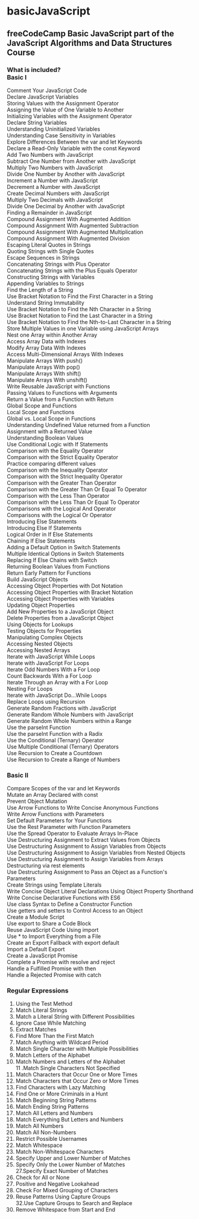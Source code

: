 # basicJavaScript
<h2> freeCodeCamp Basic JavaScript part of the  JavaScript Algorithms and Data Structures Course </h2>


<h3>What is included?<br> Basic I</h3>

Comment Your JavaScript Code <br>
Declare JavaScript Variables <br>
Storing Values with the Assignment Operator <br>
Assigning the Value of One Variable to Another <br>
Initializing Variables with the Assignment Operator <br>
Declare String Variables <br>
Understanding Uninitialized Variables <br> 
Understanding Case Sensitivity in Variables <br>
Explore Differences Between the var and let Keywords <br>
Declare a Read-Only Variable with the const Keyword <br>
Add Two Numbers with JavaScript <br>
Subtract One Number from Another with JavaScript <br>
Multiply Two Numbers with JavaScript <br>
Divide One Number by Another with JavaScript <br>
Increment a Number with JavaScript <br>
Decrement a Number with JavaScript <br>
Create Decimal Numbers with JavaScript <br>
Multiply Two Decimals with JavaScript <br>
Divide One Decimal by Another with JavaScript <br>
Finding a Remainder in JavaScript <br>
Compound Assignment With Augmented Addition <br>
Compound Assignment With Augmented Subtraction <br>
Compound Assignment With Augmented Multiplication <br>
Compound Assignment With Augmented Division <br>
Escaping Literal Quotes in Strings <br>
Quoting Strings with Single Quotes <br>
Escape Sequences in Strings <br>
Concatenating Strings with Plus Operator <br>
Concatenating Strings with the Plus Equals Operator <br>
Constructing Strings with Variables <br>
Appending Variables to Strings <br>
Find the Length of a String <br>
Use Bracket Notation to Find the First Character in a String <br>
Understand String Immutability <br>
Use Bracket Notation to Find the Nth Character in a String <br>
Use Bracket Notation to Find the Last Character in a String <br>
Use Bracket Notation to Find the Nth-to-Last Character in a String <br>
Store Multiple Values in one Variable using JavaScript Arrays <br>
Nest one Array within Another Array <br>
Access Array Data with Indexes <br>
Modify Array Data With Indexes <br>
Access Multi-Dimensional Arrays With Indexes <br>
Manipulate Arrays With push() <br>
Manipulate Arrays With pop() <br>
Manipulate Arrays With shift() <br>
Manipulate Arrays With unshift() <br>
Write Reusable JavaScript with Functions <br>
Passing Values to Functions with Arguments <br>
Return a Value from a Function with Return <br>
Global Scope and Functions <br>
Local Scope and Functions <br>
Global vs. Local Scope in Functions <br>
Understanding Undefined Value returned from a Function <br>
Assignment with a Returned Value <br>
Understanding Boolean Values <br>
Use Conditional Logic with If Statements <br>
Comparison with the Equality Operator <br>
Comparison with the Strict Equality Operator <br>
Practice comparing different values <br>
Comparison with the Inequality Operator <br>
Comparison with the Strict Inequality Operator <br>
Comparison with the Greater Than Operator <br>
Comparison with the Greater Than Or Equal To Operator <br>
Comparison with the Less Than Operator <br>
Comparison with the Less Than Or Equal To Operator <br>
Comparisons with the Logical And Operator <br>
Comparisons with the Logical Or Operator <br>
Introducing Else Statements <br>
Introducing Else If Statements <br>
Logical Order in If Else Statements <br>
Chaining If Else Statements <br>
Adding a Default Option in Switch Statements <br>
Multiple Identical Options in Switch Statements <br>
Replacing If Else Chains with Switch <br>
Returning Boolean Values from Functions <br>
Return Early Pattern for Functions <br>
Build JavaScript Objects <br>
Accessing Object Properties with Dot Notation <br>
Accessing Object Properties with Bracket Notation <br>
Accessing Object Properties with Variables <br>
Updating Object Properties <br>
Add New Properties to a JavaScript Object <br>
Delete Properties from a JavaScript Object <br>
Using Objects for Lookups <br>
Testing Objects for Properties <br>
Manipulating Complex Objects <br>
Accessing Nested Objects <br>
Accessing Nested Arrays <br>
Iterate with JavaScript While Loops <br>
Iterate with JavaScript For Loops <br>
Iterate Odd Numbers With a For Loop <br>
Count Backwards With a For Loop <br>
Iterate Through an Array with a For Loop <br>
Nesting For Loops <br>
Iterate with JavaScript Do...While Loops <br>
Replace Loops using Recursion <br>
Generate Random Fractions with JavaScript <br>
Generate Random Whole Numbers with JavaScript <br>
Generate Random Whole Numbers within a Range <br>
Use the parseInt Function <br>
Use the parseInt Function with a Radix <br>
Use the Conditional (Ternary) Operator <br>
Use Multiple Conditional (Ternary) Operators <br>
Use Recursion to Create a Countdown <br>
Use Recursion to Create a Range of Numbers <br>

<h3>Basic II</h3>

Compare Scopes of the var and let Keywords <br>
Mutate an Array Declared with const <br>
Prevent Object Mutation <br>
Use Arrow Functions to Write Concise Anonymous Functions <br>
Write Arrow Functions with Parameters <br>
Set Default Parameters for Your Functions <br>
Use the Rest Parameter with Function Parameters <br>
Use the Spread Operator to Evaluate Arrays In-Place <br>
Use Destructuring Assignment to Extract Values from Objects <br>
Use Destructuring Assignment to Assign Variables from Objects <br>
Use Destructuring Assignment to Assign Variables from Nested Objects <br>
Use Destructuring Assignment to Assign Variables from Arrays <br>
Destructuring via rest elements <br>
Use Destructuring Assignment to Pass an Object as a Function's Parameters <br>
Create Strings using Template Literals <br>
Write Concise Object Literal Declarations Using Object Property Shorthand <br>
Write Concise Declarative Functions with ES6 <br>
Use class Syntax to Define a Constructor Function <br>
Use getters and setters to Control Access to an Object <br>
Create a Module Script <br>
Use export to Share a Code Block <br>
Reuse JavaScript Code Using import <br>
Use * to Import Everything from a File <br>
Create an Export Fallback with export default <br>
Import a Default Export <br>
Create a JavaScript Promise <br>
Complete a Promise with resolve and reject <br>
Handle a Fulfilled Promise with then <br>
Handle a Rejected Promise with catch <br>

<h3>Regular Expressions</h3>

1. Using the Test Method <br>
2. Match Literal Strings<br>
3. Match a Literal String with Different Possibilities<br>
4. Ignore Case While Matching<br>
5. Extract Matches<br>
6. Find More Than the First Match<br>
7. Match Anything with Wildcard Period<br>
8. Match Single Character with Multiple Possibilities<br>
9. Match Letters of the Alphabet<br>
10. Match Numbers and Letters of the Alphabet<br>
11 .Match Single Characters Not Specified<br>
12. Match Characters that Occur One or More Times<br>
13. Match Characters that Occur Zero or More Times<br>
14. Find Characters with Lazy Matching<br>
15. Find One or More Criminals in a Hunt<br>
16. Match Beginning String Patterns<br>
17. Match Ending String Patterns<br>
18. Match All Letters and Numbers<br>
19. Match Everything But Letters and Numbers<br>
20. Match All Numbers<br>
21. Match All Non-Numbers<br>
22. Restrict Possible Usernames<br>
23. Match Whitespace<br>
24. Match Non-Whitespace Characters<br>
25. Specify Upper and Lower Number of Matches<br>
26. Specify Only the Lower Number of Matches<br>
27.Specify Exact Number of Matches<br>
28. Check for All or None<br>
29. Positive and Negative Lookahead<br>
30. Check For Mixed Grouping of Characters<br>
31. Reuse Patterns Using Capture Groups<br>
32.Use Capture Groups to Search and Replace<br>
33. Remove Whitespace from Start and End <br>
